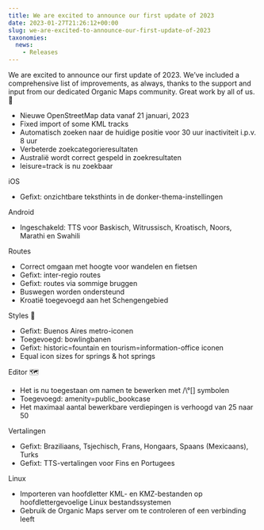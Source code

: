 ```yaml
---
title: We are excited to announce our first update of 2023
date: 2023-01-27T21:26:12+00:00
slug: we-are-excited-to-announce-our-first-update-of-2023
taxonomies:
  news:
    - Releases
---
```


We are excited to announce our first update of 2023. We’ve included a comprehensive list of improvements, as always, thanks to the support and input from our dedicated Organic Maps community. Great work by all of us. 🙏

- Nieuwe OpenStreetMap data vanaf 21 januari, 2023
- Fixed import of some KML tracks
- Automatisch zoeken naar de huidige positie voor 30 uur inactiviteit i.p.v. 8 uur
- Verbeterde zoekcategorieresultaten
- Australië wordt correct gespeld in zoekresultaten
- leisure=track is nu zoekbaar

iOS

- Gefixt: onzichtbare teksthints in de donker-thema-instellingen

Android

- Ingeschakeld: TTS voor Baskisch, Witrussisch, Kroatisch, Noors, Marathi en Swahili

Routes

- Correct omgaan met hoogte voor wandelen en fietsen
- Gefixt: inter-regio routes
- Gefixt: routes via sommige bruggen
- Buswegen worden ondersteund
- Kroatië toegevoegd aan het Schengengebied

Styles 🎨

- Gefixt: Buenos Aires metro-iconen
- Toegevoegd: bowlingbanen
- Gefixt: historic=fountain en tourism=information-office iconen
- Equal icon sizes for springs & hot springs

Editor 🗺️

- Het is nu toegestaan om namen te bewerken met /\°[] symbolen
- Toegevoegd: amenity=public_bookcase
- Het maximaal aantal bewerkbare verdiepingen is verhoogd van 25 naar 50

Vertalingen

- Gefixt: Braziliaans, Tsjechisch, Frans, Hongaars, Spaans (Mexicaans), Turks
- Gefixt: TTS-vertalingen voor Fins en Portugees

Linux

- Importeren van hoofdletter KML- en KMZ-bestanden op hoofdlettergevoelige Linux bestandssystemen
- Gebruik de Organic Maps server om te controleren of een verbinding leeft
